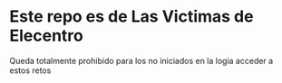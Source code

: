 # Este repo es de Las Victimas de Elecentro

Queda totalmente prohibido para los no iniciados en la logia acceder a estos retos
